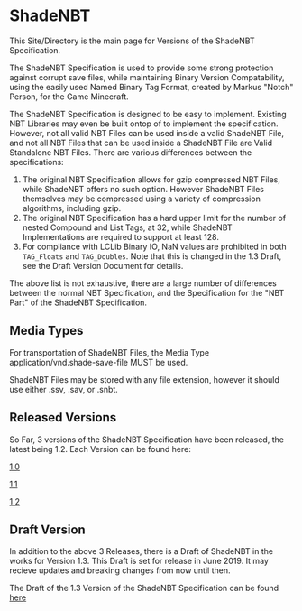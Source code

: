# ShadeNBT 

This Site/Directory is the main page for Versions of the ShadeNBT Specification. 

The ShadeNBT Specification is used to provide some strong protection against corrupt save files, while maintaining Binary Version Compatability, using the easily used Named Binary Tag Format, created by Markus "Notch" Person, for the Game Minecraft. 


The ShadeNBT Specification is designed to be easy to implement. 
Existing NBT Libraries may even be built ontop of to implement the specification. 
However, not all valid NBT Files can be used inside a valid ShadeNBT File, and not all NBT Files that can be used inside a ShadeNBT File are Valid Standalone NBT Files. There are various differences between the specifications:
1. The original NBT Specification allows for gzip compressed NBT Files, while ShadeNBT offers no such option. However ShadeNBT Files themselves may be compressed using a variety of compression algorithms, including gzip. 
2. The original NBT Specification has a hard upper limit for the number of nested Compound and List Tags, at 32, while ShadeNBT Implementations are required to support at least 128. 
3. For compliance with LCLib Binary IO, NaN values are prohibited in both `TAG_Floats` and `TAG_Doubles`. Note that this is changed in the 1.3 Draft, see the Draft Version Document for details. 

The above list is not exhaustive, there are a large number of differences between the normal NBT Specification, and the Specification for the "NBT Part" of the ShadeNBT Specification. 

## Media Types

For transportation of ShadeNBT Files, the Media Type application/vnd.shade-save-file MUST be used. 

ShadeNBT Files may be stored with any file extension, however it should use either .ssv, .sav, or .snbt.

## Released Versions ##

So Far, 3 versions of the ShadeNBT Specification have been released, the latest being 1.2. Each Version can be found here:

[1.0](https://chorman0773.github.io/BinarySpecifications/ShadeNBT/1.0)

[1.1](https://chorman0773.github.io/BinarySpecifications/ShadeNBT/1.1)

[1.2](https://chorman0773.github.io/BinarySpecifications/ShadeNBT/1.2)

## Draft Version ##

In addition to the above 3 Releases, there is a Draft of ShadeNBT in the works for Version 1.3. This Draft is set for release in June 2019. It may recieve updates and breaking changes from now until then. 

The Draft of the 1.3 Version of the ShadeNBT Specification can be found [here](https://chorman0773.github.io/BinarySpecifications/ShadeNBT/1.3)


